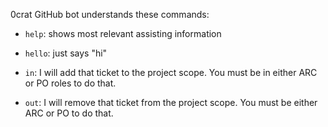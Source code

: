 0crat GitHub bot understands these commands:

  * `help`: shows most relevant assisting information

  * `hello`: just says "hi"

  * `in`: I will add that ticket to the project scope. You must
    be in either ARC or PO roles to do that.

  * `out`: I will remove that ticket from the project scope. You must
    be either ARC or PO to do that.

